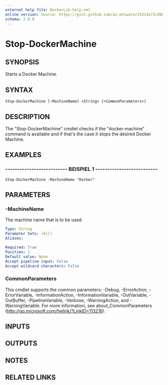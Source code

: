 ```yaml
---
external help file: DockerLib-help.xml
online version: Source: https://gist.github.com/au-phiware/25213e72c80040f398ba
schema: 2.0.0
---
```


# Stop-DockerMachine

## SYNOPSIS
Starts a Docker Machine.

## SYNTAX

```
Stop-DockerMachine [-MachineName] <String> [<CommonParameters>]
```

## DESCRIPTION
The "Stop-DockerMachine" cmdlet checks if the "docker-machine" command is available and if that's the case it stops the desired Docker Machine.

## EXAMPLES

### -------------------------- BEISPIEL 1 --------------------------
```
Stop-DockerMachine -MachineName "Docker"
```

## PARAMETERS

### -MachineName
The machine name that is to be used.

```yaml
Type: String
Parameter Sets: (All)
Aliases: 

Required: True
Position: 1
Default value: None
Accept pipeline input: False
Accept wildcard characters: False
```

### CommonParameters
This cmdlet supports the common parameters: -Debug, -ErrorAction, -ErrorVariable, -InformationAction, -InformationVariable, -OutVariable, -OutBuffer, -PipelineVariable, -Verbose, -WarningAction, and -WarningVariable. For more information, see about_CommonParameters (http://go.microsoft.com/fwlink/?LinkID=113216).

## INPUTS

## OUTPUTS

## NOTES

## RELATED LINKS

